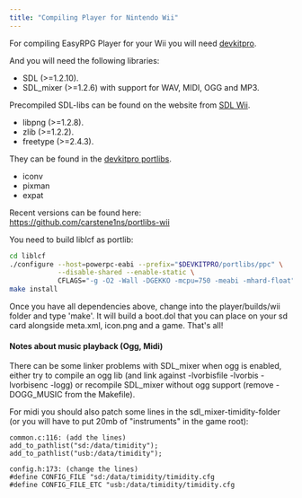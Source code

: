 ```yaml
---
title: "Compiling Player for Nintendo Wii"
---
```

For compiling EasyRPG Player for your Wii you will need [devkitpro](http://sourceforge.net/projects/devkitpro/).

And you will need the following libraries:

-   SDL (\>=1.2.10).
-   SDL_mixer (\>=1.2.6) with support for WAV, MIDI, OGG and MP3.

Precompiled SDL-libs can be found on the website from [SDL Wii](https://code.google.com/p/sdl-wii/downloads/list).

-   libpng (\>=1.2.8).
-   zlib (\>=1.2.2).
-   freetype (\>=2.4.3).

They can be found in the [devkitpro portlibs](http://sourceforge.net/projects/devkitpro/files/portlibs/).

-   iconv
-   pixman
-   expat

Recent versions can be found here: <https://github.com/carstene1ns/portlibs-wii>

You need to build liblcf as portlib:

``` bash
cd liblcf
./configure --host=powerpc-eabi --prefix="$DEVKITPRO/portlibs/ppc" \
            --disable-shared --enable-static \
            CFLAGS="-g -O2 -Wall -DGEKKO -mcpu=750 -meabi -mhard-float"
make install
```

Once you have all dependencies above, change into the player/builds/wii folder and type 'make'. It will build a boot.dol that you can place on your sd card alongside meta.xml, icon.png and a game. That's all!

#### Notes about music playback (Ogg, Midi)

There can be some linker problems with SDL_mixer when ogg is enabled, either try to compile an ogg lib (and link against -lvorbisfile -lvorbis -lvorbisenc -logg) or recompile SDL_mixer without ogg support (remove -DOGG_MUSIC from the Makefile).

For midi you should also patch some lines in the sdl_mixer-timidity-folder (or you will have to put 20mb of "instruments" in the game root):

`common.c:116: (add the lines)`  
`add_to_pathlist("sd:/data/timidity");`  
`add_to_pathlist("usb:/data/timidity");`

`config.h:173: (change the lines)`  
`#define CONFIG_FILE "sd:/data/timidity/timidity.cfg`  
`#define CONFIG_FILE_ETC "usb:/data/timidity/timidity.cfg`
